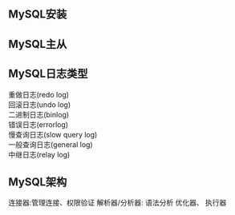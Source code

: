 ## MySQL安装
## MySQL主从
## MySQL日志类型
重做日志(redo log)  
回滚日志(undo log)  
二进制日志(binlog)  
错误日志(errorlog)  
慢查询日志(slow query log)  
一般查询日志(general log)  
中继日志(relay log)  

## MySQL架构
连接器:管理连接、权限验证
解析器/分析器: 语法分析
优化器、
执行器
